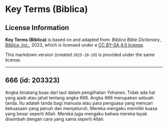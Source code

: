 # Key Terms (Biblica)

## License Information

**Key Terms (Biblica)** is based on and adapted from: _Biblica Bible Dictionary_, [Biblica, Inc.](https://www.biblica.com/), 2023, which is licensed under a [CC BY-SA 4.0 license](https://creativecommons.org/licenses/by-sa/4.0/legalcode.en).

This markdown version (created `2025-10-20`) is provided under the same license.



--------------------------------

## 666 (id: 203323)

Angka binatang buas dari laut dalam penglihatan Yohanes. Tidak ada hal yang ajaib atau jahat tentang angka 666\. Angka 666 merupakan sebuah tanda. Itu adalah tanda bagi manusia atau para penguasa yang mencari kekuasaan yang penuh dan menyeluruh. Mereka mengaku memiliki kuasa yang besar seperti Allah. Mereka juga mengaku bahwa mereka layak disembah dengan cara yang sama seperti Allah.


